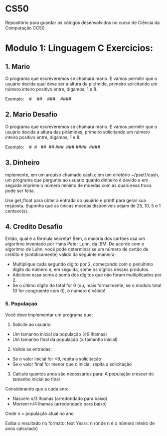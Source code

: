 # CS50
Repositório para guardar os códigos desenvolvidos no curso de Ciência da Computação CC50.


# Modulo 1: Linguagem C Exercicios:

## 1. Mario
O programa que escreveremos se chamará mario. E vamos permitir que o usuário decida qual deve ser a altura da pirâmide, primeiro solicitando um número inteiro positivo entre, digamos, 1 e 8.

Exemplo:
   #
   ##
   ###
   ####

## 2. Mario Desafio

O programa que escreveremos se chamará mario. E vamos permitir que o usuário decida a altura das pirâmides, primeiro solicitando um número inteiro positivo entre, digamos, 1 e 8.

Exemplo:
   #  #
  ##  ##
 ###  ###
####  ####

## 3. Dinheiro

mplemente, em um arquivo chamado cash.c em um diretório ~/pset1/cash, um programa que pergunta ao usuário quanto dinheiro é devido e em seguida imprime o número mínimo de moedas com as quais essa troca pode ser feita.

Use get_float para obter a entrada do usuário e printf para gerar sua resposta. Suponha que as únicas moedas disponíveis sejam de 25, 10, 5 e 1 centavo(s).

## 4. Credito Desafio

Então, qual é a fórmula secreta? Bem, a maioria dos cartões usa um algoritmo inventado por Hans Peter Luhn, da IBM. De acordo com o algoritmo de Luhn, você pode determinar se um número de cartão de crédito é (sintaticamente) válido da seguinte maneira:

- Multiplique cada segundo digito por 2, começando com o penúltimo dígito do número e, em seguida, some os dígitos desses produtos.
- Adicione essa soma à soma dos dígitos que não foram multiplicados por 2.
- Se o último dígito do total for 0 (ou, mais formalmente, se o módulo total 10 for congruente com 0), o número é válido!

### 5. Populaçao

Você deve implementar um programa que:

1. Solicite ao usuário:
- Um tamanho inicial da população (≥9 lhamas)
- Um tamanho final da população (≥ tamanho inicial)

2. Valide as entradas:
- Se o valor inicial for <9, repita a solicitação
- Se o valor final for menor que o inicial, repita a solicitação

3. Calcule quantos anos são necessários para:
A população crescer do tamanho inicial ao final

Considerando que a cada ano:
- Nascem n/3 lhamas (arredondado para baixo)
- Morrem n/4 lhamas (arredondado para baixo)

Onde n = população atual no ano

Exiba o resultado no formato:
text
Years: n (onde n é o número inteiro de anos calculado)
